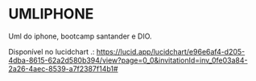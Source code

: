 # UMLIPHONE
Uml do iphone, bootcamp santander e DIO.

Disponível no lucidchart .:
https://lucid.app/lucidchart/e96e6af4-d205-4dba-8615-62a2d580b394/view?page=0_0&invitationId=inv_0fe03a84-2a26-4aec-8539-a7f2387f14b1#
